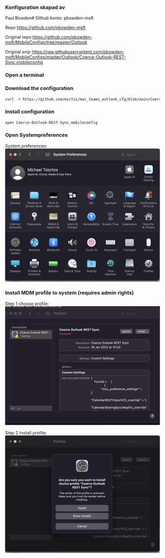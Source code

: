 ### Konfiguration skapad av

Paul Bowden# Github konto: pbowden-msft

Repo https://github.com/pbowden-msft

Original repo https://github.com/pbowden-msft/MobileConfigs/tree/master/Outlook

Original snip https://raw.githubusercontent.com/pbowden-msft/MobileConfigs/master/Outlook/Coerce-Outlook-REST-Sync.mobileconfig

### Open a terminal

### Download the configuration

```bash
curl -O https://github.com/mictsi/mac_teams_outlook_cfg/blob/main/Coerce-Outlook-REST-Sync.mobileconfig

```

### Install configuration
```bash
open Coerce-Outlook-REST-Sync.mobileconfig
```

### Open Systempreferences

System preferences: 
![alt text](https://github.com/mictsi/mac_teams_outlook_cfg/blob/main/1.png "1")

### Install MDM profile to system (requires admin rights)

Step 1 choose profile: 
![alt text](https://github.com/mictsi/mac_teams_outlook_cfg/blob/main/2.png "2")

Step 2 Install profile: 
![alt text](https://github.com/mictsi/mac_teams_outlook_cfg/blob/main/3.png "3")

